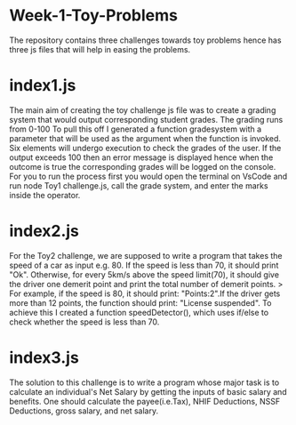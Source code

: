 # Week-1-Toy-Problems
The repository contains three challenges towards toy problems hence has three js files that will help in easing the problems.
  # index1.js
  The main aim of creating the toy challenge js file was to create a grading system that would output corresponding student 
  grades. The grading runs from 0-100
  To pull this off I generated a function gradesystem with a parameter that will be used as the argument when the function is 
  invoked.
  Six elements will undergo execution to check the grades of the user.
  If the output exceeds 100 then an error message is displayed hence when the outcome is true the corresponding grades will 
  be logged on the console.
  For you to run the process first you would open the terminal on VsCode and run node Toy1 challenge.js, call the grade 
  system, and enter the marks inside the operator. 

  # index2.js
  For the Toy2 challenge, we are supposed to write a program that takes the speed of a car as input e.g. 80. If the speed is 
  less than 70, it should print "Ok".
  Otherwise, for every 5km/s above the speed limit(70), it should give the driver one demerit point and print the total 
  number of demerit points.
     > For example, if the speed is 80, it should print: "Points:2".If the driver gets more than 12 points, the function should print: "License suspended".
  To achieve this I created a function speedDetector(), which uses if/else to check whether the speed is less than 70.

  # index3.js
  The solution to this challenge is to write a program whose major task is to calculate an individual's Net Salary by 
  getting the inputs of basic salary and benefits.
  One should calculate the payee(i.e.Tax), NHIF Deductions, NSSF Deductions, gross salary, and net salary.
  
  
